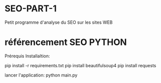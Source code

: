 # SEO-PART-1
Petit programme d'analyse du SEO sur les sites WEB 
# référencement SEO PYTHON

Prérequis
Installaltion:

pip install -r requirements.txt
pip install beautifulsoup4
pip install requests

lancer l'application:
python main.py

